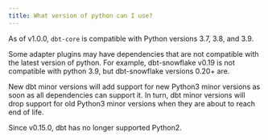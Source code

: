```yaml
---
title: What version of python can I use?
---
```


As of v1.0.0, `dbt-core` is compatible with Python versions 3.7, 3.8, and 3.9.

Some adapter plugins may have dependencies that are not compatible with the latest version of python. For example, dbt-snowflake v0.19 is not compatible with python 3.9, but dbt-snowflake versions 0.20+ are.

New dbt minor versions will add support for new Python3 minor versions as soon as all dependencies can support it. In turn, dbt minor versions will drop support for old Python3 minor versions when they are about to reach end of life.

Since v0.15.0, dbt has no longer supported Python2.
